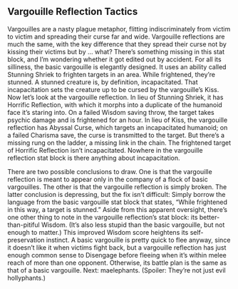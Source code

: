 ## Vargouille Reflection Tactics


Vargouilles are a nasty plague metaphor, flitting indiscriminately from victim to victim and spreading their curse far and wide. Vargouille reflections are much the same, with the key difference that they spread their curse not by kissing their victims but by … what? There’s something missing in this stat block, and I’m wondering whether it got edited out by accident.
For all its silliness, the basic vargouille is elegantly designed. It uses an ability called Stunning Shriek to frighten targets in an area. While frightened, they’re stunned. A stunned creature is, by definition, incapacitated. That incapacitation sets the creature up to be cursed by the vargouille’s Kiss.
Now let’s look at the vargouille reflection. In lieu of Stunning Shriek, it has Horrific Reflection, with which it morphs into a duplicate of the humanoid face it’s staring into. On a failed Wisdom saving throw, the target takes psychic damage and is frightened for an hour. In lieu of Kiss, the vargouille reflection has Abyssal Curse, which targets an incapacitated humanoid; on a failed Charisma save, the curse is transmitted to the target.
But there’s a missing rung on the ladder, a missing link in the chain. The frightened target of Horrific Reflection isn’t incapacitated. Nowhere in the vargouille reflection stat block is there anything about incapacitation.

There are two possible conclusions to draw. One is that the vargouille reflection is meant to appear only in the company of a flock of basic vargouilles. The other is that the vargouille reflection is simply broken. The latter conclusion is depressing, but the fix isn’t difficult: Simply borrow the language from the basic vargouille stat block that states, “While frightened in this way, a target is stunned.”
Aside from this apparent oversight, there’s one other thing to note in the vargouille reflection’s stat block: its better-than-pitiful Wisdom. (It’s also less stupid than the basic vargouille, but not enough to matter.) This improved Wisdom score heightens its self-preservation instinct. A basic vargouille is pretty quick to flee anyway, since it doesn’t like it when victims fight back, but a vargouille reflection has just enough common sense to Disengage before fleeing when it’s within melee reach of more than one opponent. Otherwise, its battle plan is the same as that of a basic vargouille.
Next: maelephants. (Spoiler: They’re not just evil hollyphants.)
